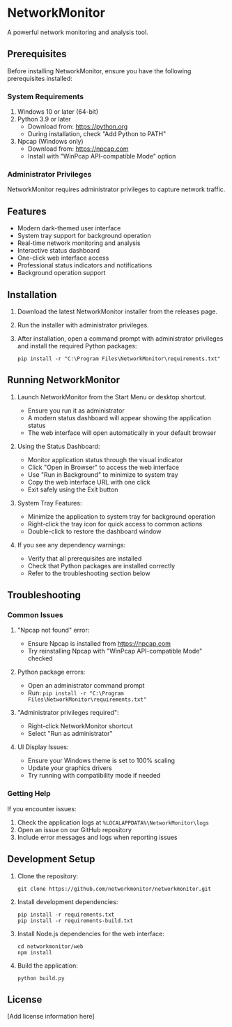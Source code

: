 # NetworkMonitor

A powerful network monitoring and analysis tool.

## Prerequisites

Before installing NetworkMonitor, ensure you have the following prerequisites installed:

### System Requirements
1. Windows 10 or later (64-bit)
2. Python 3.9 or later
   - Download from: https://python.org
   - During installation, check "Add Python to PATH"
3. Npcap (Windows only)
   - Download from: https://npcap.com
   - Install with "WinPcap API-compatible Mode" option

### Administrator Privileges
NetworkMonitor requires administrator privileges to capture network traffic.

## Features

- Modern dark-themed user interface
- System tray support for background operation
- Real-time network monitoring and analysis
- Interactive status dashboard
- One-click web interface access
- Professional status indicators and notifications
- Background operation support

## Installation

1. Download the latest NetworkMonitor installer from the releases page.

2. Run the installer with administrator privileges.

3. After installation, open a command prompt with administrator privileges and install the required Python packages:
   ```
   pip install -r "C:\Program Files\NetworkMonitor\requirements.txt"
   ```

## Running NetworkMonitor

1. Launch NetworkMonitor from the Start Menu or desktop shortcut.
   - Ensure you run it as administrator
   - A modern status dashboard will appear showing the application status
   - The web interface will open automatically in your default browser

2. Using the Status Dashboard:
   - Monitor application status through the visual indicator
   - Click "Open in Browser" to access the web interface
   - Use "Run in Background" to minimize to system tray
   - Copy the web interface URL with one click
   - Exit safely using the Exit button

3. System Tray Features:
   - Minimize the application to system tray for background operation
   - Right-click the tray icon for quick access to common actions
   - Double-click to restore the dashboard window

4. If you see any dependency warnings:
   - Verify that all prerequisites are installed
   - Check that Python packages are installed correctly
   - Refer to the troubleshooting section below

## Troubleshooting

### Common Issues

1. "Npcap not found" error:
   - Ensure Npcap is installed from https://npcap.com
   - Try reinstalling Npcap with "WinPcap API-compatible Mode" checked

2. Python package errors:
   - Open an administrator command prompt
   - Run: `pip install -r "C:\Program Files\NetworkMonitor\requirements.txt"`

3. "Administrator privileges required":
   - Right-click NetworkMonitor shortcut
   - Select "Run as administrator"

4. UI Display Issues:
   - Ensure your Windows theme is set to 100% scaling
   - Update your graphics drivers
   - Try running with compatibility mode if needed

### Getting Help

If you encounter issues:
1. Check the application logs at `%LOCALAPPDATA%\NetworkMonitor\logs`
2. Open an issue on our GitHub repository
3. Include error messages and logs when reporting issues

## Development Setup

1. Clone the repository:
   ```
   git clone https://github.com/networkmonitor/networkmonitor.git
   ```

2. Install development dependencies:
   ```
   pip install -r requirements.txt
   pip install -r requirements-build.txt
   ```

3. Install Node.js dependencies for the web interface:
   ```
   cd networkmonitor/web
   npm install
   ```

4. Build the application:
   ```
   python build.py
   ```

## License

[Add license information here]
